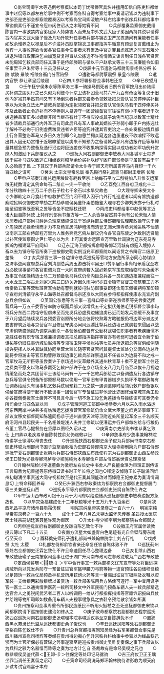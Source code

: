 <!-- { "loadSidebar": true } -->
　　○尚宝司卿李木等遇例考察概以本司丁忧带俸官具名并擅用印信自陈吏科都给事中赵侃等以都左右给事中例不考察而各科自得考察给事中奏请诏皆以为违制事下吏部至是吏部会都察院覆奏因以考察尚宝司卿淩敏户科右给事中彭序兵科都给事中章镒俱素行不谨宜令冠带闲住诏从之木等姑宥不问
　　○兵部覆奏监察御史戴缙陈言内一事欲禁内官弟侄家人恃势害人而未及中外文武大臣子弟因两持其说以请得旨内官并文武大臣子侄及凡功升钦升任事者兵部与锦衣卫严加拣选间有廉能者任事如故余惟养之以禄是后不许滥补员缺掌锦衣卫事都指挥牛循意有顾忌复言戴缙止为黄宾一人事败遂欲令罢各官任事今任事者未有累及中官之罪且虑拣选之时玉石难分进退舛错自取罪戾乞曲加宽贷复得旨从公拣选不许徇情循又诿言到任日浅各官贤否未能周知乞敕兵部同任其事于是侍郎滕昭与循以千户赵承文等三十三员廉能令如旧任事罢千户朱昇等十三员见任从之
　　○庚辰中元节遣驸马都尉周景杨伟分祭  长陵  献陵  景陵  裕陵各衙门分官陪祭
　　○遣驸马都尉蔡震祭  景皇帝陵寝
　　○遣内官祭  恭让章皇后陵寝
　　○召四川参将署都督佥事韩忠还京
　　○辛巳夜望月食
　　○壬午抚宁侯朱永等陈军务三事一骑操马倒死者旧例令官军按月出价陆续买补谓之朋买行之已久似为利便今计京卫该补团营马共六千九百有奇臣等复议于旧例内岁减其半然其间又有下场倒失者兵部又尝奏令领敕及把总管队官员停俸买补臣等以为未免立法太严请敕兵部量为定拟领敕官并把总管队官倒失马若干匹停俸买补不及此数者止令追补而不停俸则人易遵守一团营操备官军往往有弱小不堪者退于次拨选换盖军伍多以嫡继非所当继虽有壮丁不得应役或其子幼例当纪录以致军士精壮者少请敕兵部通行内外军卫有司此后凡有军人事故其嫡长子孙弱小即于户内拣选壮丁解补不必拘于旧例虚费粮赏违者许臣等追究并逮其官吏治之一各处奏报边情兵部止行各营整饬军马又多日久方到即今癿加思兰拥众窥边各边虽遣夜不收哨探不敢远出其人因无功赏惟于近墩瞭望是以虏来不知预为之备请敕兵部凡有边报许臣等与知量其缓急预为整备及通行沿边将臣选差夜不收果哨探得实因以成功者如军功例升赏庶人知激励下兵部覆议从之
　　○巡抚大同右副都御史李敏奏大同各城军士每岁困于买补马匹以致逃亡相继欲将粮草余价买补以纾军困户部驳奏是举虽暂有益于军久必贻患于民  上下其议于兵部兵部请令太仆寺于顺天府所属寄养马内择印一千六百匹给之诏可
　　○癸未  太宗文皇帝忌辰  奉先殿行祭礼遣驸马都尉王增祭  长陵
　　○甲申户部奏江南兑运民粮皆有耗数至京上纳每石平收二斛特加八升惟支运军粮无耗数请定其例命每石二斛止一尖一平收纳
　　○乙酉免江西各府卫成化十二年分秋粮四十三万二千余石子粒七千余石以水旱灾故也
　　○大理寺卿宋旻太仆寺少卿韩定以月食赴中府救护后至门闭不得入因于门外行礼巡逻者以闻有旨执送都察院狱紏仪御史亦举劾之并劾恭顺侯吴鉴怀柔伯施鉴大理寺右少卿刘庆亦于行礼时始至诏鉴等既至宥之旻等皆坐不应赎杖还职
　　○丙戌吏科都给事中赵侃等言近诸大臣自陈休致  上特许刑部尚书董方等一二人余皆存留然其中尚有公论未惬人情未厌者如户部尚书薛远总理京储施设过于宽纵兵部左侍郎滕昭佐理邦政操守失于鲠介周骙居光禄柔懦而才力不及杨宣居鸿胪粗浅而清誉无闻大理寺丞刘瀚进秩不恤清议南京工部右侍郎程万里为人惟务奔竞乞俯从群议仍令各官自陈使之休致别选贤能以补官使监察御史尹仁等亦以为言  上可其奏命远昭宣万里致仕调骙为辽东苑马寺卿瀚为福建延平府同知
　　○辽东辽海卫都指挥俞翱备御泛河城有虏寇入境掠人畜以去为镇守等官所奏下巡按御史鞫实例当充军都察院以闻诏贷之令降官二级原卫差操
　　○丁亥兵部言三事一各边镇守总兵巡抚等官地方安危所系必同心协谋庶克济事迩闻宣府总兵官刘清副总兵周玉游击将军吴王□赞平居行事尚相矛盾寇至攻战必致误事请将各官更调为宜一大同宣府虏若入寇必赖京军策应取给临时未免缓不及事宜令团操精选士马二万预备驮马兵仗仍命内臣总兵各一员如遇边报兼程而往一大水龙王二峪古北刘家义院三口边关近因久雨冲圯亦宜令镇守官督工修筑若工力不给奏徵五军等营秋班官军协助有警则就彼屯驻防御事妥即还命周玉佩镇朔将军印镇守宣府刘清镇守永平山海等处召都督冯宗还京以大同右参将都指挥使康永充宣府副总兵余俱如议
　　○英国公张懋等言三事一喜峰口等处密迩京师臣等先尝奏选团营兵马一万五千委官分率防守既而兵部又议增兵五千定拟伏羗伯毛锐都督佥事李玙将兵分东西二路屯守但虏未至而先发兵恐虚费边储迨虏已近而始发兵恐缓不及事宜于八月望后陆续发兵各预委官诣原所分地会彼将校熟筹方略驰报仍将边军分泒边关要害修筑近墙与京营官军且修且守虏必闻风远遁比掣兵还边墙己就虏若来侵因以战守虏倘势盛驰报乃调京兵剿杀一各营侯伯都督有公勤材武堪任职事者有老疾庸懦不克胜任者有职专宿卫难兼操调者其把总都指挥指挥等官亦有老弱可退者宜令新宁伯谭祐等仍旧任事忻城伯赵溥等专领宿卫隆平侯张祐等七员并所退把总等官俱如例随操许更择人以补其缺其协同坐营太监长随等官贤否听其提督太监处分又闻各边总兵副将参将游击等官互构讐隙致误边事乞敕兵部详察退其不任者以为边将不和之戒一官军牧马无所臣等虽尝奏许于京场通州支草餧养其通州秋青草十束不足偿军士往还之费类不愿支以致马多羸死乞敕户部许于在京仓场全支八月九月刍豆以俟十月视边情缓急而处之其团营军士该给马尚有一万一千乞敕兵部给之以备调遣及行各边镇守总兵等官俱令预备所部原额马数以俟用一官军旧有甲胃器械岁久损坏不堪御敌每有征调奏给延久有误事机乞敕兵仗局预籍二万之数一遇调遣即时给领仍敕户部备银以俟给赏庶得便于起行不致误事一团营官军专备征进非他营比迩因修治京城其余工役亦各援倒奏拨军士疲弊不可具言今后一切不急工役乞免差拨令导操练诏可其奏仍令所司会计马匹刍豆以闻
　　○戊子管理河道工部郎中杨恭奏六月以来久雨水溢运河东西两岸冲决甚多有妨粮运乞拨京营官军修筑仍命文武大臣董之庶克济事章下工部议宜移文都督同知陈逵同杨恭于通州直隶天津等卫附近处所量起军余三千名顺天府沿河州县起民夫一千名相兼堤浅人夫并工修筑以便漕运并行户部每名给与行粮仍令董工官尽心提督务在坚厚以图经久诏从之
　　○庚寅南京吏部尚书崔恭奏乞致仕  上曰卿以老疾累章自陈特兹俞允仍赐敕以归
　　○辛卯詹事府少詹事兼翰林院侍讲学士徐溥以母丧去任
　　○升巡抚狭西右都御史余子俊为兵部尚书南京右都御史林聪为刑部尚书国子监祭酒耿裕为吏部右侍郎南京大理寺卿刑简为户部右侍郎巡抚宁夏右副都御史张鹏为兵部右侍郎狭西左布政使程宗为右副都御史山西左参政侯王□赞为光禄寺卿鸿胪寺少卿施纯为本寺卿命户部左侍郎翁世资总理京储
　　○升翰林院检讨李暹董彝为徽府左右长史中书舍人严良能金珙为审理正副侍诏王言周鼎为纪善暹等原侍徽□读书时王年长将之国也○释定安悼隐王长子聪潏回忻州初聪潏坐事责送大同守视祖坟至是代王奏其颇能改过而悼隐王妃亦累为奏请情词恳切  上特命释回养母
　　○癸巳升狭西右参政秦纮为都察院右佥都御史提督鴈门等三关兼巡抚山西
　　○巡抚永平等府都察院左佥都御史张纲自陈致仕许之
　　○甲午运山西布政司银十万两于大同府以给边储从巡抚都御史李敏奏边报方急故也
　　○以旱灾免福建成化十二年秋粮等米十五万九千九百余石
　　○是月狭西巩昌平凉府诸州县陨霜伤稼
　　明宪宗纯皇帝实录卷之一百六十八
　明宪宗纯皇帝实录卷之一百六十九
　　成化十三年八月乙未朔太监怀恩传奉  圣旨授太医院医士钱宗嗣胡廷寅聂整许观为御医
　　○升太仆寺少卿李纲为都察院右佥都御史
　　○丙申巡抚宣府右副都御史殷谦自陈乞致仕不许
　　○设徽王府官属伴读教授典簿以下凡二十五员
　　○夜南方流星大如盏青白色尾迹有光自垒壁阵旁东南行至天仓
　　○丁酉释奠先师孔子遣礼部尚书兼翰林院学士刘吉行礼
　　○戊戌祭  太社  太稷
　　○礼部左侍郎俞钦省亲还命复任钦自陈休致不许
　　○巡抚蓟州等处右佥都御史汪霖乞致仕不许且命速回任尽心整理边备
　　○己亥复除山西右布政使唐瑜子云南按察司佥事汪进于湖广升河南布政司左参政沈敬为广西右布政使
　　○定西侯蒋琬＜锍-釒＞军中合行事宜一敕兵部移文辽东宣府等处将臣远探虏贼所向以凭发兵防守一预备征进官军盔甲腰刀弓箭等物一遣官预往各边储积刍粮以足馈饷一敕兵仗局预备神机营所用铳炮火药等具一量赐出征官军银两及衣鞋以资军装一支给银两彩敝银牌以备赏功一敕兵部条陈用兵方略俾可遵行一军中宜用译字官一医士二以通夷情供医药一敕所司移文中外军民衙门预备车辆人夫一敕兵部精选达官舍人之勇锐闲武艺者二百人以听调用一给从行都指挥指挥等官廪饩诏报曰兵仗并给赐等物所司即如数备用车辆人夫视事缓急具之衣鞋令预给散余皆如所奏
　　○贵州按察司佥事周重令所部民造纸民不听用火挺杖之至死巡抚都御史宋钦以闻都察院请下巡按御史逮治如律从之
　　○庚子改命都察院右副都御史程宗巡抚狭西召巡抚河南右副都御史张瑄理本院事瑄适议事至京自陈辞免不许
　　○置狭西黑水苑隶长乐监从巡抚都御史余子俊议也
　　○辛丑巡抚凤阳等处右副都御史李裕自陈乞致仕不许
　　○升贵州总兵官都指挥同知吴经为右军署都督佥事先是四川播州宣慰司杨辉等奏经在贵州得边夷心乞升京秩兵科给事中参驳以为经品秩己崇而为土官所保必有营谋之弊事遂寝至是巡按贵州御史吴祚复奏保之事下兵部议以为兵科之驳为名器惜而祚等之奏为地方计乞自  圣裁故有是命经吴绶之兄也
　　○敕恭顺侯吴鉴代薛＜王卸-卩＞往保定等处印记马骡驹
　　○吉王府仪卫正王瑀坐罪当调任王奏留之诏可
　　○壬寅命司经局洗马郑环翰林院侍讲彭教为顺天府乡试考试官赐宴于本府
